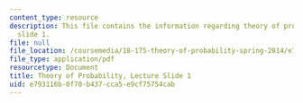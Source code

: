 ```yaml
---
content_type: resource
description: This file contains the information regarding theory of probability, lecture
  slide 1.
file: null
file_location: /coursemedia/18-175-theory-of-probability-spring-2014/e793116b0f70b437cca5e9cf75754cab_MIT18_175S14_Lecture1.pdf
file_type: application/pdf
resourcetype: Document
title: Theory of Probability, Lecture Slide 1
uid: e793116b-0f70-b437-cca5-e9cf75754cab
---
```

